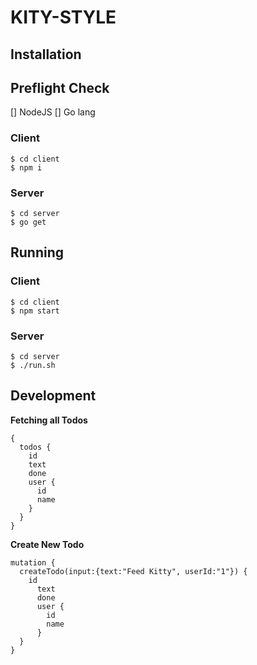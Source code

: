 # KITY-STYLE

## Installation

## Preflight Check

[] NodeJS
[] Go lang

### Client

```
$ cd client
$ npm i
```

### Server

```
$ cd server
$ go get
```

## Running

### Client

```
$ cd client
$ npm start
```

### Server
```
$ cd server
$ ./run.sh
```

## Development

**Fetching all Todos**
```
{
  todos {
    id
    text
    done
    user {
      id
      name
    }
  }
}
```

**Create New Todo**
```
mutation {
  createTodo(input:{text:"Feed Kitty", userId:"1"}) {
    id
      text
      done
      user {
        id
        name
      }
  }
}
```
